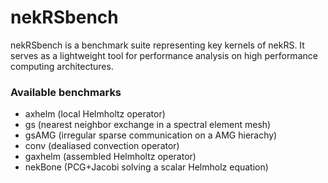# nekRSbench 

nekRSbench is a benchmark suite representing key kernels of nekRS.
It serves as a lightweight tool for performance analysis on high performance computing architectures. 

### Available benchmarks
* axhelm (local Helmholtz operator)
* gs (nearest neighbor exchange in a spectral element mesh)
* gsAMG (irregular sparse communication on a AMG hierachy)
* conv (dealiased convection operator) 
* gaxhelm (assembled Helmholtz operator)
* nekBone (PCG+Jacobi solving a scalar Helmholz equation)
